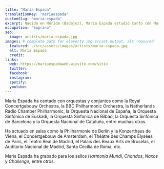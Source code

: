 ```yaml
---
title: "María Espada"
translationKey: "mariaespada"
customSlug: "maria-espada"
excerpt: Nacida en Mérida (Badajoz), María Espada estudió canto con Mariana You Chi y Alfredo Kraus, entre otros.
occupation: "Soprano"
seo:
  image: artists/maria-espada.jpg
images: # complete path for eleventy img srcset output, alt required
  featured: ./src/assets/images/artists/maria-espada.jpg
  alt: María Espada
  credit:
links:
  web: https://mariaespadaweb.wixsite.com/sitio
  twitter:
  facebook:
  instagram:
  spotify:
  youtube:
---
```


María Espada ha cantado con orquestas y conjuntos como la Royal Concertgebouw Orchestra, la BBC Philharmonic Orchestra, la Netherlands Radio Chamber Philharmonic, la Orquesta Nacional de España, la Orquesta Sinfónica de Euskadi, la Orquesta Sinfónica de Bilbao, la Orquesta Sinfónica de Barcelona y la Orquesta Nacional de Cataluña, entre muchas otras.

Ha actuado en salas como la Philharmonie de Berlín y la Konzerthaus de Viena, el Concertgebouw de Amsterdam, el Théâtre des Champs Élysées de París, el Teatro Real de Madrid, el Palais des Beaux Arts de Bruselas, el Auditorio Nacional de Madrid, Santa Cecilia de Roma, etc.

María Espada ha grabado para los sellos _Harmonia Mundi_, _Chandos_, _Naxos_ y _Challenge_, entre otros.

